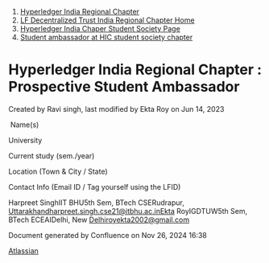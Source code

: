 1. [Hyperledger India Regional Chapter](index.html)
2. [LF Decentralized Trust India Regional Chapter Home](LF-Decentralized-Trust-India-Regional-Chapter-Home_19169282.html)
3. [Hyperledger India Chaper Student Society Page](Hyperledger-India-Chaper-Student-Society-Page_19169775.html)
4. [Student ambassador at HIC student society chapter](Student-ambassador-at-HIC-student-society-chapter_19171017.html)

# Hyperledger India Regional Chapter : Prospective Student Ambassador

Created by Ravi singh, last modified by Ekta Roy on Jun 14, 2023

 Name(s)

University

Current study (sem./year)

Location (Town &amp; City / State)

Contact Info (Email ID / Tag yourself using the LFID)

Harpreet SinghIIT BHU5th Sem, BTech CSERudrapur, Uttarakhandharpreet.singh.cse21@itbhu.ac.inEkta RoyIGDTUW5th Sem, BTech ECEAIDelhi, New Delhiroyekta2002@gmail.com

Document generated by Confluence on Nov 26, 2024 16:38

[Atlassian](http://www.atlassian.com/)
